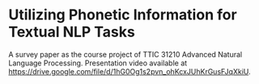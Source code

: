 # Utilizing Phonetic Information for Textual NLP Tasks
A survey paper as the course project of TTIC 31210 Advanced Natural Language Processing. Presentation video available at https://drive.google.com/file/d/1hG0Og1s2pvn_ohKcxJUhKrGusFJqXkiU.
